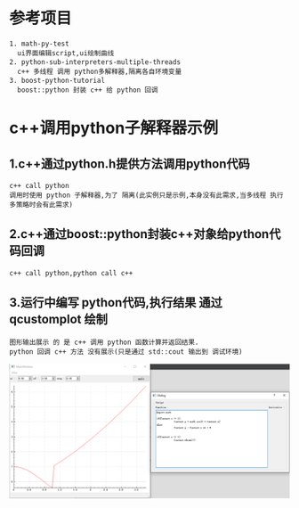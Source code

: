 # 参考项目
    1. math-py-test
      ui界面编辑script,ui绘制曲线
    2. python-sub-interpreters-multiple-threads
      c++ 多线程 调用 python多解释器,隔离各自环境变量
    3. boost-python-tutorial
      boost::python 封装 c++ 给 python 回调

# c++调用python子解释器示例
  ## 1.c++通过python.h提供方法调用python代码
    c++ call python
    调用时使用 python 子解释器,为了 隔离(此实例只是示例,本身没有此需求,当多线程 执行 多策略时会有此需求)
  
  ## 2.c++通过boost::python封装c++对象给python代码回调
    c++ call python,python call c++
  
  ## 3.运行中编写 python代码,执行结果 通过 qcustomplot 绘制
    图形输出展示 的 是 c++ 调用 python 函数计算并返回结果.
    python 回调 c++ 方法 没有展示(只是通过 std::cout 输出到 调试环境)
  
![alt text](https://github.com/tagsBag/multi_python_interpreter_call_back/blob/master/%E6%8D%95%E8%8E%B7.PNG "GUI Preview")
